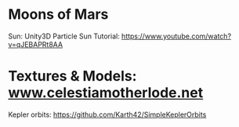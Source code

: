 # Moons of Mars
 
Sun: 
Unity3D Particle Sun Tutorial: https://www.youtube.com/watch?v=qJEBAPRt8AA

Textures & Models:
www.celestiamotherlode.net
=======
Kepler orbits:
https://github.com/Karth42/SimpleKeplerOrbits
